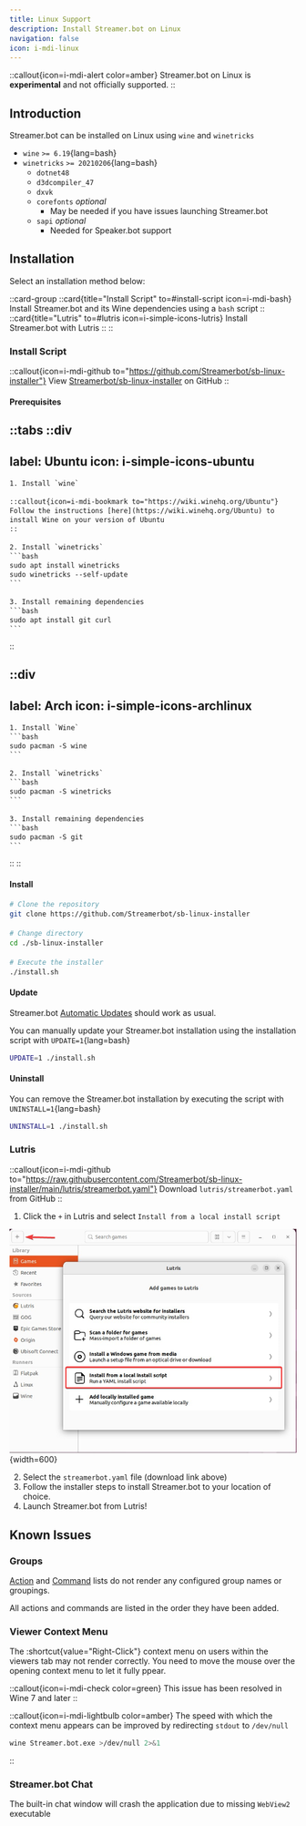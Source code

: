 ```yaml
---
title: Linux Support
description: Install Streamer.bot on Linux
navigation: false
icon: i-mdi-linux
---
```


::callout{icon=i-mdi-alert color=amber}
Streamer.bot on Linux is **experimental** and not officially supported.
::

## Introduction
Streamer.bot can be installed on Linux using `wine` and `winetricks`

- `wine` `>= 6.19`{lang=bash}
- `winetricks` `>= 20210206`{lang=bash}
  - `dotnet48`
  - `d3dcompiler_47`
  - `dxvk`
  - `corefonts` *optional*
    - May be needed if you have issues launching Streamer.bot
  - `sapi` *optional*
    - Needed for Speaker.bot support

## Installation
Select an installation method below:

::card-group
  ::card{title="Install Script" to=#install-script icon=i-mdi-bash}
  Install Streamer.bot and its Wine dependencies using a `bash` script
  ::
  ::card{title="Lutris" to=#lutris icon=i-simple-icons-lutris}
  Install Streamer.bot with Lutris
  ::
::

### Install Script

::callout{icon=i-mdi-github to="https://github.com/Streamerbot/sb-linux-installer"}
View [Streamerbot/sb-linux-installer](https://github.com/Streamerbot/sb-linux-installer) on GitHub
::

#### Prerequisites

::tabs
  ::div
  ---
  label: Ubuntu
  icon: i-simple-icons-ubuntu
  ---
    1. Install `wine`

    ::callout{icon=i-mdi-bookmark to="https://wiki.winehq.org/Ubuntu"}
    Follow the instructions [here](https://wiki.winehq.org/Ubuntu) to install Wine on your version of Ubuntu
    ::

    2. Install `winetricks`
    ```bash
    sudo apt install winetricks
    sudo winetricks --self-update
    ```

    3. Install remaining dependencies
    ```bash
    sudo apt install git curl
    ```
  ::

  ::div
  ---
  label: Arch
  icon: i-simple-icons-archlinux
  ---
    1. Install `Wine`
    ```bash
    sudo pacman -S wine
    ```

    2. Install `winetricks`
    ```bash
    sudo pacman -S winetricks
    ```

    3. Install remaining dependencies
    ```bash
    sudo pacman -S git
    ```
  ::
::

#### Install

```bash [sb-linux-installer]
# Clone the repository
git clone https://github.com/Streamerbot/sb-linux-installer

# Change directory
cd ./sb-linux-installer

# Execute the installer
./install.sh
```

#### Update
Streamer.bot [Automatic Updates](/get-started/installation#automatic-updates) should work as usual.

You can manually update your Streamer.bot installation using the installation script with `UPDATE=1`{lang=bash}

```bash [sb-linux-installer]
UPDATE=1 ./install.sh
```

#### Uninstall
You can remove the Streamer.bot installation by executing the script with `UNINSTALL=1`{lang=bash}

```bash [sb-linux-installer]
UNINSTALL=1 ./install.sh
```

### Lutris
::callout{icon=i-mdi-github to="https://raw.githubusercontent.com/Streamerbot/sb-linux-installer/main/lutris/streamerbot.yaml"}
Download `lutris/streamerbot.yaml` from GitHub
::

1. Click the `+` in Lutris and select `Install from a local install script`

![Lutris Add Game Dialog](../assets/lutris-add-game.png){width=600}

2. Select the `streamerbot.yaml` file (download link above)
3. Follow the installer steps to install Streamer.bot to your location of choice.
4. Launch Streamer.bot from Lutris!

## Known Issues

### Groups
[Action](/guide/actions) and [Command](/guide/commands) lists do not render any configured group names or groupings.

All actions and commands are listed in the order they have been added.

### Viewer Context Menu
The :shortcut{value="Right-Click"} context menu on users within the viewers tab may not render correctly. You need to move the mouse over the opening context menu to let it fully ppear.

::callout{icon=i-mdi-check color=green}
This issue has been resolved in Wine 7 and later
::

::callout{icon=i-mdi-lightbulb color=amber}
  The speed with which the context menu appears can be improved by redirecting `stdout` to `/dev/null`

  ```bash
  wine Streamer.bot.exe >/dev/null 2>&1
  ```
::

### Streamer.bot Chat
The built-in chat window will crash the application due to missing `WebView2` executable